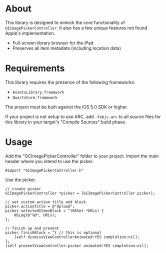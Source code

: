 # About

This library is designed to mimick the core functionality of `UIImagePickerController`. It also has a few unique features not found Apple's implementation.

- Full-screen library browser for the iPad
- Preserves all item metadata (including location data)

# Requirements

This library requires the presence of the following frameworks:

- `AssetsLibrary.framework`
- `QuartzCore.framework`

The project must be built against the iOS 5.0 SDK or higher.

If your project is not setup to use ARC, add `-fobjc-arc` to all source files for this library in your target's "Compile Sources" build phase.

# Usage

Add the "GCImagePickerController" folder to your project. Import the main header where you intend to use the picker.

```objc
#import "GCImagePickerController.h"
```

Use the picker.

```objc
// create picker
GCImagePickerController *picker = [GCImagePickerController picker];

// set custom action title and block
picker.actionTitle = @"Upload";
picker.selectedItemsBlock = ^(NSSet *URLs) {
    NSLog(@"%@", URLs);
};

// finish up and present
picker.finishBlock = ^{ // this is optional
    [self dismissViewControllerAnimated:YES completion:nil];
};
[self presentViewController:picker animated:YES completion:nil];
````
